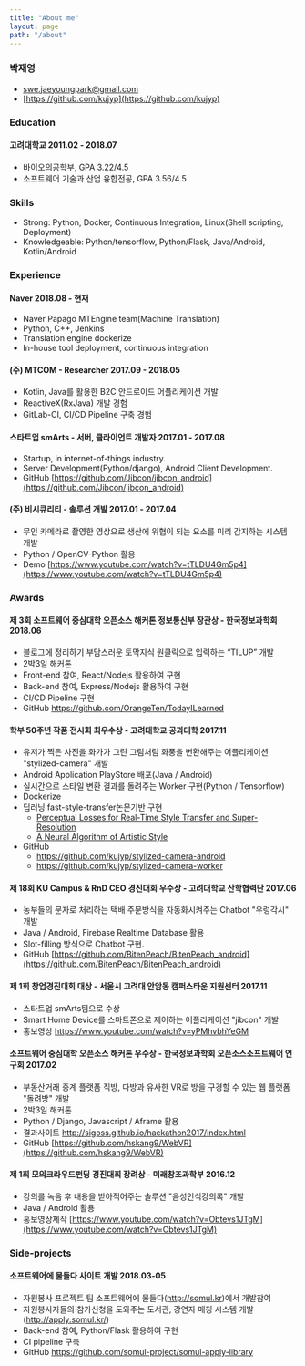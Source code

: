 ```yaml
---
title: "About me"
layout: page
path: "/about"
---
```


### 박재영
- [swe.jaeyoungpark@gmail.com](mailto:swe.jaeyoungpark@gmail.com)
- [https://github.com/kujyp](https://github.com/kujyp)


### Education
#### 고려대학교 2011.02 - 2018.07
- 바이오의공학부, GPA 3.22/4.5
- 소프트웨어 기술과 산업 융합전공, GPA 3.56/4.5


### Skills
- Strong: Python, Docker, Continuous Integration, Linux(Shell scripting, Deployment)
- Knowledgeable: Python/tensorflow, Python/Flask, Java/Android, Kotlin/Android

### Experience
#### Naver 2018.08 - 현재
- Naver Papago MTEngine team(Machine Translation)
- Python, C++, Jenkins
- Translation engine dockerize
- In-house tool deployment, continuous integration

#### (주) MTCOM - Researcher 2017.09 - 2018.05
- Kotlin, Java를 활용한 B2C 안드로이드 어플리케이션 개발
- ReactiveX(RxJava) 개발 경험
- GitLab-CI, CI/CD Pipeline 구축 경험

#### 스타트업 smArts - 서버, 클라이언트 개발자 2017.01 - 2017.08
- Startup, in internet-of-things industry.
- Server Development(Python/django), Android Client Development.
- GitHub [https://github.com/Jibcon/jibcon_android](https://github.com/Jibcon/jibcon_android)

#### (주) 비시큐리티 - 솔루션 개발 2017.01 - 2017.04
- 무인 카메라로 촬영한 영상으로 생산에 위협이 되는 요소를 미리 감지하는 시스템 개발
- Python / OpenCV-Python 활용
- Demo [https://www.youtube.com/watch?v=tTLDU4Gm5p4](https://www.youtube.com/watch?v=tTLDU4Gm5p4)


### Awards
#### 제 3회 소프트웨어 중심대학 오픈소스 해커톤 정보통신부 장관상 - 한국정보과학회 2018.06
- 블로그에 정리하기 부담스러운 토막지식 원클릭으로 입력하는 “TILUP” 개발
- 2박3일 해커톤
- Front-end 참여, React/Nodejs 활용하여 구현
- Back-end 참여, Express/Nodejs 활용하여 구현
- CI/CD Pipeline 구현
- GitHub https://github.com/OrangeTen/TodayILearned

#### 학부 50주년 작품 전시회 최우수상 - 고려대학교 공과대학 2017.11
- 유저가 찍은 사진을 화가가 그린 그림처럼 화풍을 변환해주는 어플리케이션 "stylized-camera" 개발
- Android Application PlayStore 배포(Java / Android)
- 실시간으로 스타일 변환 결과를 돌려주는 Worker 구현(Python / Tensorflow)
- Dockerize
- 딥러닝 fast-style-transfer논문기반 구현
    - [Perceptual Losses for Real-Time Style Transfer and Super-Resolution](https://arxiv.org/pdf/1603.08155v1.pdf)
    - [A Neural Algorithm of Artistic Style](​​https://arxiv.org/pdf/1508.06576.pdf)
- GitHub
    - https://github.com/kujyp/stylized-camera-android
    - https://github.com/kujyp/stylized-camera-worker


#### 제 18회 KU Campus & RnD CEO 경진대회 우수상 - 고려대학교 산학협력단 2017.06
- 농부들의 문자로 처리하는 택배 주문방식을 자동화시켜주는 Chatbot "우렁각시" 개발
- Java / Android, Firebase Realtime Database 활용
- Slot-filling 방식으로 Chatbot 구현.
- GitHub [https://github.com/BitenPeach/BitenPeach_android](https://github.com/BitenPeach/BitenPeach_android)


#### 제 1회 창업경진대회 대상 - 서울시 고려대 안암동 캠퍼스타운 지원센터 2017.11
- 스타트업 smArts팀으로 수상
- Smart Home Device를 스마트폰으로 제어하는 어플리케이션 "jibcon" 개발
- 홍보영상 https://www.youtube.com/watch?v=yPMhvbhYeGM


#### 소프트웨어 중심대학 오픈소스 해커톤 우수상 - 한국정보과학회 오픈소스소프트웨어 연구회 2017.02
- 부동산거래 중계 플랫폼 직방, 다방과 유사한 VR로 방을 구경할 수 있는 웹 플랫폼 "돌려방" 개발
- 2박3일 해커톤
- Python / Django, Javascript / Aframe 활용
- 결과사이트 http://sigoss.github.io/hackathon2017/index.html
- GitHub [https://github.com/hskang9/WebVR](https://github.com/hskang9/WebVR) 


#### 제 1회 모의크라우드펀딩 경진대회 장려상 - 미래창조과학부 2016.12
- 강의를 녹음 후 내용을 받아적어주는 솔루션 "음성인식강의록" 개발
- Java / Android 활용
- 홍보영상제작 [https://www.youtube.com/watch?v=Obtevs1JTgM](https://www.youtube.com/watch?v=Obtevs1JTgM) 


### Side-projects
#### 소프트웨어에 물들다 사이트 개발 2018.03-05
- 자원봉사 프로젝트 팀 소프트웨어에 물들다(http://somul.kr)에서 개발참여
- 자원봉사자들의 참가신청을 도와주는 도서관, 강연자 매칭 시스템 개발(http://apply.somul.kr/)
- Back-end 참여, Python/Flask 활용하여 구현
- CI pipeline 구축
- GitHub https://github.com/somul-project/somul-apply-library 
